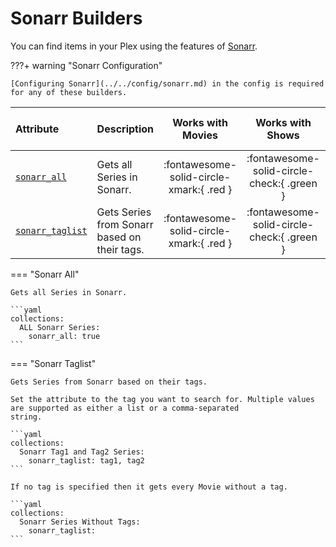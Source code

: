 # Sonarr Builders

You can find items in your Plex using the features of [Sonarr](https://sonarr.tv/).

???+ warning "Sonarr Configuration"

    [Configuring Sonarr](../../config/sonarr.md) in the config is required for any of these builders.

| Attribute                           | Description                                  |            Works with Movies             |              Works with Shows              |   Works with Playlists and Custom Sort   |
|:------------------------------------|:---------------------------------------------|:----------------------------------------:|:------------------------------------------:|:----------------------------------------:|
| [`sonarr_all`](#sonarr-all)         | Gets all Series in Sonarr.                   | :fontawesome-solid-circle-xmark:{ .red } | :fontawesome-solid-circle-check:{ .green } | :fontawesome-solid-circle-xmark:{ .red } |
| [`sonarr_taglist`](#sonarr-taglist) | Gets Series from Sonarr based on their tags. | :fontawesome-solid-circle-xmark:{ .red } | :fontawesome-solid-circle-check:{ .green } | :fontawesome-solid-circle-xmark:{ .red } |

=== "Sonarr All"
    
    Gets all Series in Sonarr.
    
    ```yaml
    collections:
      ALL Sonarr Series:
        sonarr_all: true
    ```

=== "Sonarr Taglist"

    Gets Series from Sonarr based on their tags. 
    
    Set the attribute to the tag you want to search for. Multiple values are supported as either a list or a comma-separated 
    string. 
    
    ```yaml
    collections:
      Sonarr Tag1 and Tag2 Series:
        sonarr_taglist: tag1, tag2
    ```
    
    If no tag is specified then it gets every Movie without a tag.
    
    ```yaml
    collections:
      Sonarr Series Without Tags:
        sonarr_taglist: 
    ```